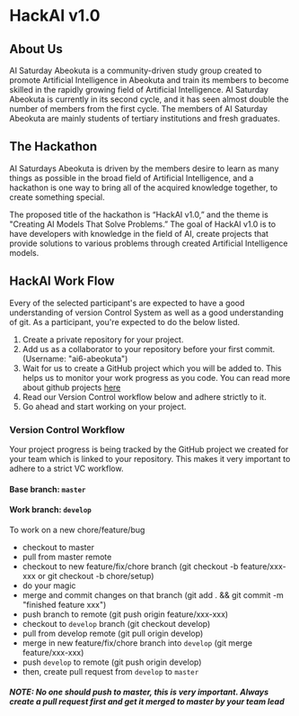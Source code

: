 # HackAI v1.0

## About Us 

AI Saturday Abeokuta is a community-driven study group created to promote
Artificial Intelligence in Abeokuta and train its members to become skilled in
the rapidly growing field of Artificial Intelligence.
AI Saturday Abeokuta is currently in its second cycle, and it has seen almost
double the number of members from the first cycle. The members of AI
Saturday Abeokuta are mainly students of tertiary institutions and fresh
graduates.

## The Hackathon
AI Saturdays Abeokuta is driven by the members desire to learn as many
things as possible in the broad field of Artificial Intelligence, and a hackathon
is one way to bring all of the acquired knowledge together, to create
something special.

The proposed title of the hackathon is “HackAI v1.0,” and the theme is "Creating AI Models That Solve Problems.” The goal of HackAI v1.0 is to have
developers with knowledge in the field of AI, create projects that provide
solutions to various problems through created Artificial Intelligence models.

## HackAI Work Flow
Every of the selected participant's are expected to have a good understanding of version Control System as well as a good understanding of git. 
As a participant, you're expected to do the below listed.

1. Create a private repository for your project.
2. Add us as a collaborator to your repository before your first commit. (Username: "ai6-abeokuta")
3. Wait for us to create a GitHub project which you will be added to. This helps us to monitor your work progress as you code. You can read more about github projects [here](https://help.github.com/en/articles/about-project-boards)
4. Read our Version Control workflow below and adhere strictly to it.
5. Go ahead and start working on your project.


### Version Control Workflow
Your project progress is being tracked by the GitHub project we created for your team which is linked to your repository.
This makes it very important to adhere to a strict VC workflow. 

#### Base branch: `master`

#### Work branch: `develop`

To work on a new chore/feature/bug

- checkout to master
- pull from master remote
- checkout to new feature/fix/chore branch (git checkout -b feature/xxx-xxx or git checkout -b chore/setup)
- do your magic
- merge and commit changes on that branch (git add . && git commit -m "finished feature xxx")
- push branch to remote (git push origin feature/xxx-xxx)
- checkout to `develop` branch (git checkout develop)
- pull from develop remote (git pull origin develop)
- merge in new feature/fix/chore branch into `develop` (git merge feature/xxx-xxx)
- push `develop` to remote (git push origin develop)
- then, create pull request from `develop` to `master`

##### NOTE: No one should push to master, this is very important. Always create a pull request first and get it merged to master by your team lead
